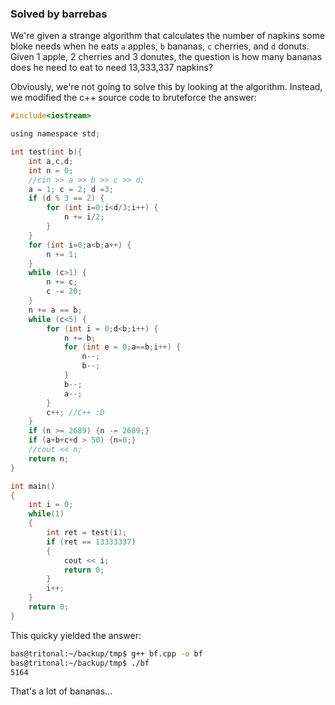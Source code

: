 ### Solved by barrebas

We're given a strange algorithm that calculates the number of napkins some bloke needs when he eats `a` apples, `b` bananas, `c` cherries, and `d` donuts. Given 1 apple, 2 cherries and 3 donutes, the question is how many bananas does he need to eat to need 13,333,337 napkins?

Obviously, we're not going to solve this by looking at the algorithm. Instead, we modified the c++ source code to bruteforce the answer:

```c
#include<iostream>

using namespace std;

int test(int b){
	int a,c,d;
	int n = 0;
	//cin >> a >> b >> c >> d;
	a = 1; c = 2; d =3;
	if (d % 3 == 2) {
		for (int i=0;i<d/3;i++) {
			n += i/2;
		}
	}
	for (int i=0;a<b;a++) {
		n += 1;
	}
	while (c>1) {
		n += c;
		c -= 20;
	}
	n += a == b;
	while (c<5) {
		for (int i = 0;d<b;i++) {
			n += b;
			for (int e = 0;a==b;i++) {
				n--;
				b--;
			}
			b--;
			a--;
		}
		c++; //C++ :D
	}
	if (n >= 2689) {n -= 2689;}
	if (a+b+c+d > 50) {n=0;}
	//cout << n;
	return n;
}

int main()
{
	int i = 0;
	while(1)
	{
		int ret = test(i);
		if (ret == 13333337)
		{
			cout << i;
			return 0;
		}
		i++;
	}
	return 0;
}
```

This quicky yielded the answer:

```bash
bas@tritonal:~/backup/tmp$ g++ bf.cpp -o bf
bas@tritonal:~/backup/tmp$ ./bf
5164
```

That's a lot of bananas...

